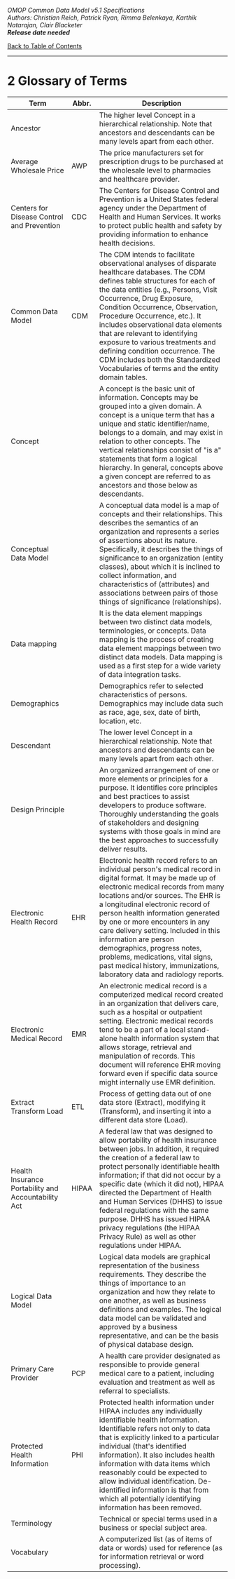 *OMOP Common Data Model v5.1 Specifications*
<br>*Authors: Christian Reich, Patrick Ryan, Rimma Belenkaya, Karthik Natarajan, Clair Blacketer*
<br>***Release date needed***

[Back to Table of Contents](TableofContents.md)

---

# 2 Glossary of Terms

Term|Abbr.|Description|
----|-----|------------
|Ancestor| |The higher level Concept in a hierarchical relationship. Note that ancestors and descendants can be many levels apart from each other.|
|Average Wholesale Price|AWP|The price manufacturers set for prescription drugs to be purchased at the wholesale level to pharmacies and healthcare provider.|
|Centers for Disease Control and Prevention|CDC|The Centers for Disease Control and Prevention is a United States federal agency under the Department of Health and Human Services. It works to protect public health and safety by providing information to enhance health decisions.|
|Common Data Model|CDM|The CDM intends to facilitate observational analyses of disparate healthcare databases. The CDM defines table structures for each of the data entities (e.g., Persons, Visit Occurrence, Drug Exposure, Condition Occurrence, Observation, Procedure Occurrence, etc.). It includes observational data elements that are relevant to identifying exposure to various treatments and defining condition occurrence. The CDM includes both the Standardized Vocabularies of terms and the entity domain tables.|
|Concept| |A concept is the basic unit of information. Concepts may be grouped into a given domain. A concept is a unique term that has a unique and static identifier/name, belongs to a domain, and may exist in relation to other concepts. The vertical relationships consist of "is a" statements that form a logical hierarchy. In general, concepts above a given concept are referred to as ancestors and those below as descendants.|
|Conceptual Data Model| |A conceptual data model is a map of concepts and their relationships. This describes the semantics of an organization and represents a series of assertions about its nature. Specifically, it describes the things of significance to an organization (entity classes), about which it is inclined to collect information, and characteristics of (attributes) and associations between pairs of those things of significance (relationships).|
|Data mapping| |It is the data element mappings between two distinct data models, terminologies, or concepts. Data mapping is the process of creating data element mappings between two distinct data models. Data mapping is used as a first step for a wide variety of data integration tasks.|
|Demographics| |Demographics refer to selected characteristics of persons. Demographics may include data such as race, age, sex, date of birth, location, etc.|
|Descendant| |The lower level Concept in a hierarchical relationship. Note that ancestors and descendants can be many levels apart from each other.|
|Design Principle| |An organized arrangement of one or more elements or principles for a purpose. It identifies core principles and best practices to assist developers to produce software. Thoroughly understanding the goals of stakeholders and designing systems with those goals in mind are the best approaches to successfully deliver results.|
|Electronic Health Record|EHR|Electronic health record refers to an individual person's medical record in digital format. It may be made up of electronic medical records from many locations and/or sources. The EHR is a longitudinal electronic record of person health information generated by one or more encounters in any care delivery setting. Included in this information are person demographics, progress notes, problems, medications, vital signs, past medical history, immunizations, laboratory data and radiology reports.|
|Electronic Medical Record|EMR|An electronic medical record is a computerized medical record created in an organization that delivers care, such as a hospital or outpatient setting. Electronic medical records tend to be a part of a local stand-alone health information system that allows storage, retrieval and manipulation of records. This document will reference EHR moving forward even if specific data source might internally use EMR definition.|
|Extract Transform Load|ETL|Process of getting data out of one data store (Extract), modifying it (Transform), and inserting it into a different data store (Load).|
|Health Insurance Portability and Accountability Act|HIPAA|A federal law that was designed to allow portability of health insurance between jobs. In addition, it required the creation of a federal law to protect personally identifiable health information; if that did not occur by a specific date (which it did not), HIPAA directed the Department of Health and Human Services (DHHS) to issue federal regulations with the same purpose. DHHS has issued HIPAA privacy regulations (the HIPAA Privacy Rule) as well as other regulations under HIPAA.|
|Logical Data Model| |Logical data models are graphical representation of the business requirements. They describe the things of importance to an organization and how they relate to one another, as well as business definitions and examples. The logical data model can be validated and approved by a business representative, and can be the basis of physical database design.|
|Primary Care Provider|PCP|A health care provider designated as responsible to provide general medical care to a patient, including evaluation and treatment as well as referral to specialists.|
|Protected Health Information|PHI|Protected health information under HIPAA includes any individually identifiable health information. Identifiable refers not only to data that is explicitly linked to a particular individual (that's identified information). It also includes health information with data items which reasonably could be expected to allow individual identification. De-identified information is that from which all potentially identifying information has been removed.|
|Terminology| |Technical or special terms used in a business or special subject area.|
|Vocabulary| |A computerized list (as of items of data or words) used for reference (as for information retrieval or word processing).|
